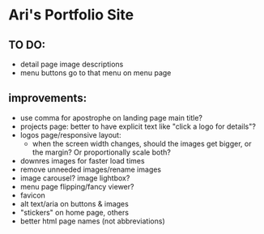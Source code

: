 # Ari's Portfolio Site

## TO DO:
- detail page image descriptions
- menu buttons go to that menu on menu page

## improvements:
- use comma for apostrophe on landing page main title?
- projects page: better to have explicit text like "click a logo for details"?
- logos page/responsive layout:
  - when the screen width changes, should the images get bigger, or the margin? Or proportionally scale both?
- downres images for faster load times
- remove unneeded images/rename images
- image carousel? image lightbox?
- menu page flipping/fancy viewer?
- favicon
- alt text/aria on buttons & images
- "stickers" on home page, others
- better html page names (not abbreviations)

